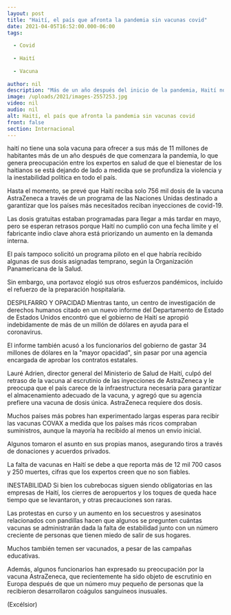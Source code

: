 ```yaml
---
layout: post
title: "Haití, el país que afronta la pandemia sin vacunas covid"
date: 2021-04-05T16:52:00.000-06:00
tags:
  
  - Covid
  
  - Haití
  
  - Vacuna
  
author: nil
description: "Más de un año después del inicio de la pandemia, Haití no tiene una sola vacuna para ofrecer a sus más de 11 millones de habitantes, mientras se agudiza la violencia y la inestabilidad política"
image: /uploads/2021/images-2557253.jpg
video: nil
audio: nil
alt: Haití, el país que afronta la pandemia sin vacunas covid
front: false
section: Internacional
---
```


haití no tiene una sola vacuna para ofrecer a sus más de 11 millones de habitantes más de un año después de que comenzara la pandemia, lo que genera preocupación entre los expertos en salud de que el bienestar de los haitianos se está dejando de lado a medida que se profundiza la violencia y la inestabilidad política en todo el país.

Hasta el momento, se prevé que Haití reciba solo 756 mil dosis de la vacuna AstraZeneca a través de un programa de las Naciones Unidas destinado a garantizar que los países más necesitados reciban inyecciones de covid-19.

Las dosis gratuitas estaban programadas para llegar a más tardar en mayo, pero se esperan retrasos porque Haití no cumplió con una fecha límite y el fabricante indio clave ahora está priorizando un aumento en la demanda interna.

El país tampoco solicitó un programa piloto en el que habría recibido algunas de sus dosis asignadas temprano, según la Organización Panamericana de la Salud.

Sin embargo, una portavoz elogió sus otros esfuerzos pandémicos, incluido el refuerzo de la preparación hospitalaria.

DESPILFARRO Y OPACIDAD
Mientras tanto, un centro de investigación de derechos humanos citado en un nuevo informe del Departamento de Estado de Estados Unidos encontró que el gobierno de Haití se apropió indebidamente de más de un millón de dólares en ayuda para el coronavirus.

El informe también acusó a los funcionarios del gobierno de gastar 34 millones de dólares en la "mayor opacidad", sin pasar por una agencia encargada de aprobar los contratos estatales.

Lauré Adrien, director general del Ministerio de Salud de Haití, culpó del retraso de la vacuna al escrutinio de las inyecciones de AstraZeneca y le preocupa que el país carece de la infraestructura necesaria para garantizar el almacenamiento adecuado de la vacuna, y agregó que su agencia prefiere una vacuna de dosis única. AstraZeneca requiere dos dosis.

Muchos países más pobres han experimentado largas esperas para recibir las vacunas COVAX a medida que los países más ricos compraban suministros, aunque la mayoría ha recibido al menos un envío inicial.

Algunos tomaron el asunto en sus propias manos, asegurando tiros a través de donaciones y acuerdos privados.

La falta de vacunas en Haití se debe a que reporta más de 12 mil 700 casos y 250 muertes, cifras que los expertos creen que no son fiables.

INESTABILIDAD
Si bien los cubrebocas siguen siendo obligatorias en las empresas de Haití, los cierres de aeropuertos y los toques de queda hace tiempo que se levantaron, y otras precauciones son raras.

Las protestas en curso y un aumento en los secuestros y asesinatos relacionados con pandillas hacen que algunos se pregunten cuántas vacunas se administrarán dada la falta de estabilidad junto con un número creciente de personas que tienen miedo de salir de sus hogares.

Muchos también temen ser vacunados, a pesar de las campañas educativas.

Además, algunos funcionarios han expresado su preocupación por la vacuna AstraZeneca, que recientemente ha sido objeto de escrutinio en Europa después de que un número muy pequeño de personas que la recibieron desarrollaron coágulos sanguíneos inusuales.

(Excélsior)